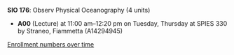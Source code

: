 **SIO 176**: Observ Physical Oceanography (4 units)

- **A00** (Lecture) at 11:00 am–12:20 pm on Tuesday, Thursday at SPIES 330 by Straneo, Fiammetta (A14294945)

[Enrollment numbers over time](./SIO176.tsv)
